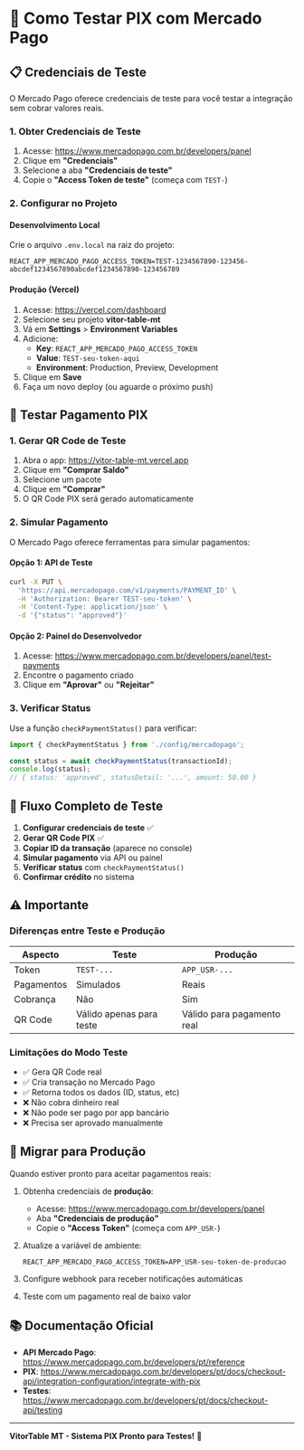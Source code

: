 # 🧪 Como Testar PIX com Mercado Pago

## 📋 Credenciais de Teste

O Mercado Pago oferece credenciais de teste para você testar a integração sem cobrar valores reais.

### 1. Obter Credenciais de Teste

1. Acesse: https://www.mercadopago.com.br/developers/panel
2. Clique em **"Credenciais"**
3. Selecione a aba **"Credenciais de teste"**
4. Copie o **"Access Token de teste"** (começa com `TEST-`)

### 2. Configurar no Projeto

#### Desenvolvimento Local

Crie o arquivo `.env.local` na raiz do projeto:

```env
REACT_APP_MERCADO_PAGO_ACCESS_TOKEN=TEST-1234567890-123456-abcdef1234567890abcdef1234567890-123456789
```

#### Produção (Vercel)

1. Acesse: https://vercel.com/dashboard
2. Selecione seu projeto **vitor-table-mt**
3. Vá em **Settings** > **Environment Variables**
4. Adicione:
   - **Key**: `REACT_APP_MERCADO_PAGO_ACCESS_TOKEN`
   - **Value**: `TEST-seu-token-aqui`
   - **Environment**: Production, Preview, Development
5. Clique em **Save**
6. Faça um novo deploy (ou aguarde o próximo push)

## 🧪 Testar Pagamento PIX

### 1. Gerar QR Code de Teste

1. Abra o app: https://vitor-table-mt.vercel.app
2. Clique em **"Comprar Saldo"**
3. Selecione um pacote
4. Clique em **"Comprar"**
5. O QR Code PIX será gerado automaticamente

### 2. Simular Pagamento

O Mercado Pago oferece ferramentas para simular pagamentos:

#### Opção 1: API de Teste
```bash
curl -X PUT \
  'https://api.mercadopago.com/v1/payments/PAYMENT_ID' \
  -H 'Authorization: Bearer TEST-seu-token' \
  -H 'Content-Type: application/json' \
  -d '{"status": "approved"}'
```

#### Opção 2: Painel do Desenvolvedor
1. Acesse: https://www.mercadopago.com.br/developers/panel/test-payments
2. Encontre o pagamento criado
3. Clique em **"Aprovar"** ou **"Rejeitar"**

### 3. Verificar Status

Use a função `checkPaymentStatus()` para verificar:

```javascript
import { checkPaymentStatus } from './config/mercadopago';

const status = await checkPaymentStatus(transactionId);
console.log(status);
// { status: 'approved', statusDetail: '...', amount: 50.00 }
```

## 🔄 Fluxo Completo de Teste

1. **Configurar credenciais de teste** ✅
2. **Gerar QR Code PIX** ✅
3. **Copiar ID da transação** (aparece no console)
4. **Simular pagamento** via API ou painel
5. **Verificar status** com `checkPaymentStatus()`
6. **Confirmar crédito** no sistema

## ⚠️ Importante

### Diferenças entre Teste e Produção

| Aspecto | Teste | Produção |
|---------|-------|----------|
| Token | `TEST-...` | `APP_USR-...` |
| Pagamentos | Simulados | Reais |
| Cobrança | Não | Sim |
| QR Code | Válido apenas para teste | Válido para pagamento real |

### Limitações do Modo Teste

- ✅ Gera QR Code real
- ✅ Cria transação no Mercado Pago
- ✅ Retorna todos os dados (ID, status, etc)
- ❌ Não cobra dinheiro real
- ❌ Não pode ser pago por app bancário
- ❌ Precisa ser aprovado manualmente

## 🚀 Migrar para Produção

Quando estiver pronto para aceitar pagamentos reais:

1. Obtenha credenciais de **produção**:
   - Acesse: https://www.mercadopago.com.br/developers/panel
   - Aba **"Credenciais de produção"**
   - Copie o **"Access Token"** (começa com `APP_USR-`)

2. Atualize a variável de ambiente:
   ```env
   REACT_APP_MERCADO_PAGO_ACCESS_TOKEN=APP_USR-seu-token-de-producao
   ```

3. Configure webhook para receber notificações automáticas

4. Teste com um pagamento real de baixo valor

## 📚 Documentação Oficial

- **API Mercado Pago**: https://www.mercadopago.com.br/developers/pt/reference
- **PIX**: https://www.mercadopago.com.br/developers/pt/docs/checkout-api/integration-configuration/integrate-with-pix
- **Testes**: https://www.mercadopago.com.br/developers/pt/docs/checkout-api/testing

---

**VitorTable MT - Sistema PIX Pronto para Testes!** 🎉
